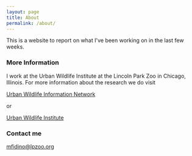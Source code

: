 ```yaml
---
layout: page
title: About
permalink: /about/
---
```


This is a website to report on what I've been working on in the last few weeks.

### More Information

I work at the Urban Wildlife Institute at the Lincoln Park Zoo in Chicago, Illinois. For more information about the research we do visit 

[Urban Wildlife Information Network](https://urbanwildlifeinfo.org)

or

[Urban Wildlife Institute](https://lpzoo.org/urban-wildlife-institute)

### Contact me

[mfidino@lpzoo.org](mailto:mfidino@lpzoo.org)